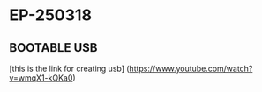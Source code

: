 # EP-250318
## BOOTABLE USB
[this is the link for creating usb] (https://www.youtube.com/watch?v=wmqX1-kQKa0)





